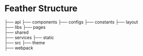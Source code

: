 # Feather Structure

├── api
├── components
├── configs
├── constants
├── layout  
├── libs
├── pages          
├── shared  
├── services 
├── static  
├── src
├── theme    
├── webpack  
